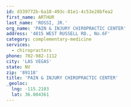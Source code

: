 ```yaml
---
id: d339772b-6a18-493c-81e1-4c53e28bfea2
first_name: ARTHUR
last_name: 'ROSSI, JR.'
org_name: 'PAIN & INJURY CHIROPRACTIC CENTER'
address: '4815 WEST RUSSELL RD., No.6F'
category: complementary-medicine
services:
  - chiropractors
phone: 702-982-1112
city: 'LAS VEGAS'
state: NV
zip: '89118'
title: 'PAIN & INJURY CHIROPRACTIC CENTER'
_geoloc:
  lng: -115.2103
  lat: 36.084361
---
```

